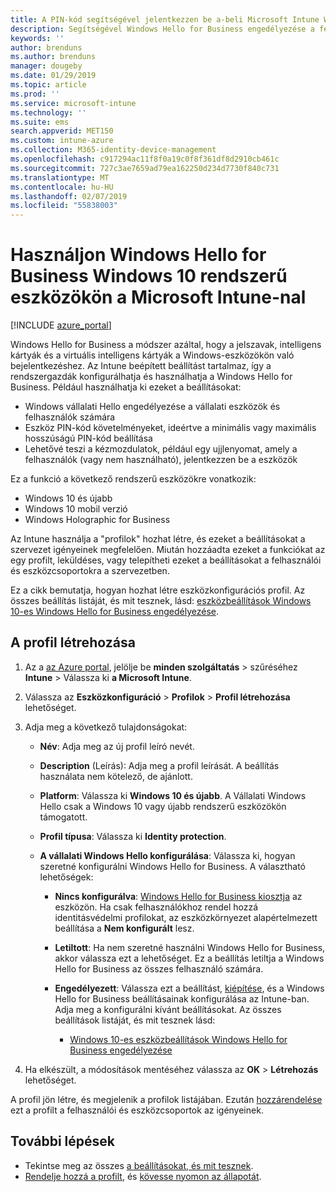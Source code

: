 ```yaml
---
title: A PIN-kód segítségével jelentkezzen be a-beli Microsoft Intune Windows 10-eszközökön |} A Microsoft Docs
description: Segítségével Windows Hello for Business engedélyezése a felhasználók számára, hogy jelentkezzen be a PIN-kód, az ujjlenyomattal és egyéb eszközöket. Az identity protection konfigurációs profil létrehozása az Intune-ban Windows 10-es eszközökhöz, ezekkel a beállításokkal, és rendelje hozzá a profilt felhasználói csoportokat és eszközcsoportokat.
keywords: ''
author: brenduns
ms.author: brenduns
manager: dougeby
ms.date: 01/29/2019
ms.topic: article
ms.prod: ''
ms.service: microsoft-intune
ms.technology: ''
ms.suite: ems
search.appverid: MET150
ms.custom: intune-azure
ms.collection: M365-identity-device-management
ms.openlocfilehash: c917294ac11f8f0a19c0f8f361df8d2910cb461c
ms.sourcegitcommit: 727c3ae7659ad79ea162250d234d7730f840c731
ms.translationtype: MT
ms.contentlocale: hu-HU
ms.lasthandoff: 02/07/2019
ms.locfileid: "55838003"
---
```

# <a name="use-windows-hello-for-business-on-windows-10-devices-with-microsoft-intune"></a>Használjon Windows Hello for Business Windows 10 rendszerű eszközökön a Microsoft Intune-nal

[!INCLUDE [azure_portal](./includes/azure_portal.md)]

Windows Hello for Business a módszer azáltal, hogy a jelszavak, intelligens kártyák és a virtuális intelligens kártyák a Windows-eszközökön való bejelentkezéshez. Az Intune beépített beállítást tartalmaz, így a rendszergazdák konfigurálhatja és használhatja a Windows Hello for Business. Például használhatja ki ezeket a beállításokat:

- Windows vállalati Hello engedélyezése a vállalati eszközök és felhasználók számára
- Eszköz PIN-kód követelményeket, ideértve a minimális vagy maximális hosszúságú PIN-kód beállítása
- Lehetővé teszi a kézmozdulatok, például egy ujjlenyomat, amely a felhasználók (vagy nem használható), jelentkezzen be a eszközök

Ez a funkció a következő rendszerű eszközökre vonatkozik:

- Windows 10 és újabb
- Windows 10 mobil verzió
- Windows Holographic for Business

Az Intune használja a "profilok" hozhat létre, és ezeket a beállításokat a szervezet igényeinek megfelelően. Miután hozzáadta ezeket a funkciókat az egy profilt, leküldéses, vagy telepítheti ezeket a beállításokat a felhasználói és eszközcsoportokra a szervezetben.

Ez a cikk bemutatja, hogyan hozhat létre eszközkonfigurációs profil. Az összes beállítás listáját, és mit tesznek, lásd: [eszközbeállítások Windows 10-es Windows Hello for Business engedélyezése](identity-protection-windows-settings.md).

## <a name="create-the-device-profile"></a>A profil létrehozása

1. Az a [az Azure portal](https://portal.azure.com), jelölje be **minden szolgáltatás** > szűréséhez **Intune** > Válassza ki **a Microsoft Intune**.
2. Válassza az **Eszközkonfiguráció** > **Profilok** > **Profil létrehozása** lehetőséget.
3. Adja meg a következő tulajdonságokat:

    - **Név**: Adja meg az új profil leíró nevét.
    - **Description** (Leírás): Adja meg a profil leírását. A beállítás használata nem kötelező, de ajánlott.
    - **Platform**: Válassza ki **Windows 10 és újabb**. A Vállalati Windows Hello csak a Windows 10 vagy újabb rendszerű eszközökön támogatott.
    - **Profil típusa**: Válassza ki **Identity protection**.
    - **A vállalati Windows Hello konfigurálása**: Válassza ki, hogyan szeretné konfigurálni Windows Hello for Business. A választható lehetőségek:

        - **Nincs konfigurálva**: [Windows Hello for Business kiosztja](https://docs.microsoft.com/windows/security/identity-protection/hello-for-business/hello-how-it-works-provisioning) az eszközön. Ha csak felhasználókhoz rendel hozzá identitásvédelmi profilokat, az eszközkörnyezet alapértelmezett beállítása a **Nem konfigurált** lesz.
        - **Letiltott**: Ha nem szeretné használni Windows Hello for Business, akkor válassza ezt a lehetőséget. Ez a beállítás letiltja a Windows Hello for Business az összes felhasználó számára.
        - **Engedélyezett**: Válassza ezt a beállítást, [kiépítése]((https://docs.microsoft.com/windows/security/identity-protection/hello-for-business/hello-how-it-works-provisioning)), és a Windows Hello for Business beállításainak konfigurálása az Intune-ban. Adja meg a konfigurálni kívánt beállításokat. Az összes beállítások listáját, és mit tesznek lásd:

            - [Windows 10-es eszközbeállítások Windows Hello for Business engedélyezése](identity-protection-windows-settings.md)

4. Ha elkészült, a módosítások mentéséhez válassza az **OK** > **Létrehozás** lehetőséget.

A profil jön létre, és megjelenik a profilok listájában. Ezután [hozzárendelése](device-profile-assign.md) ezt a profilt a felhasználói és eszközcsoportok az igényeinek.

<!--  Removing image as part of design review; retaining source until we known the disposition.

## Example of device restriction settings

In this high-level example, you'll create a device restriction policy that blocks the use of the built-in camera app on Android devices.

![How to disable the camera on Android devices](./media/disable-android-camera.png)

-->

## <a name="next-steps"></a>További lépések

- Tekintse meg az összes [a beállításokat, és mit tesznek](identity-protection-windows-settings.md).
- [Rendelje hozzá a profilt](device-profile-assign.md), és [kövesse nyomon az állapotát](device-profile-monitor.md).
